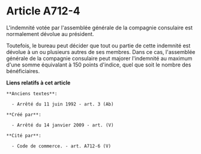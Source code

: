 # Article A712-4

L'indemnité votée par l'assemblée générale de la compagnie consulaire est normalement dévolue au président.

Toutefois, le bureau peut décider que tout ou partie de cette indemnité est dévolue à un ou plusieurs autres de ses membres.
Dans ce cas, l'assemblée générale de la compagnie consulaire peut majorer l'indemnité au maximum d'une somme équivalant à 150
points d'indice, quel que soit le nombre des bénéficiaires.

**Liens relatifs à cet article**

	**Anciens textes**:

	  - Arrêté du 11 juin 1992 - art. 3 (Ab)

	**Créé par**:

	  - Arrêté du 14 janvier 2009 - art. (V)

	**Cité par**:

	  - Code de commerce. - art. A712-6 (V)
